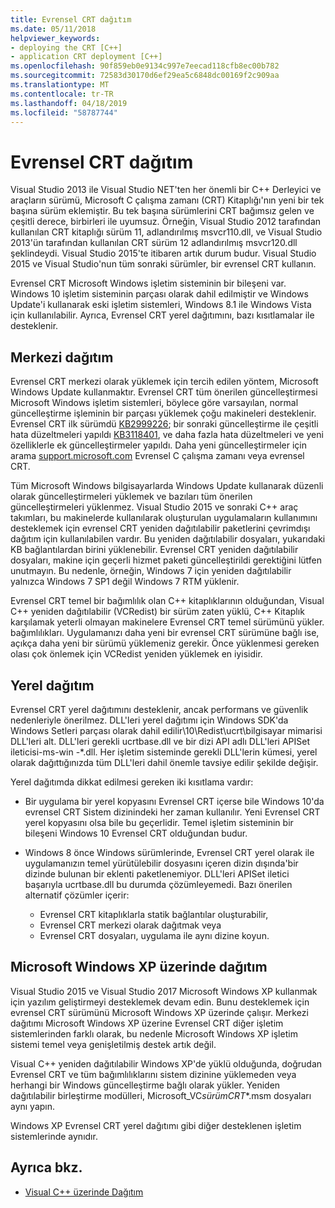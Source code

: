 ```yaml
---
title: Evrensel CRT dağıtım
ms.date: 05/11/2018
helpviewer_keywords:
- deploying the CRT [C++]
- application CRT deployment [C++]
ms.openlocfilehash: 90f859eb0e9134c997e7eecad118cfb8ec00b782
ms.sourcegitcommit: 72583d30170d6ef29ea5c6848dc00169f2c909aa
ms.translationtype: MT
ms.contentlocale: tr-TR
ms.lasthandoff: 04/18/2019
ms.locfileid: "58787744"
---
```

# <a name="universal-crt-deployment"></a>Evrensel CRT dağıtım

Visual Studio 2013 ile Visual Studio NET'ten her önemli bir C++ Derleyici ve araçların sürümü, Microsoft C çalışma zamanı (CRT) Kitaplığı'nın yeni bir tek başına sürüm eklemiştir. Bu tek başına sürümlerini CRT bağımsız gelen ve çeşitli derece, birbirleri ile uyumsuz. Örneğin, Visual Studio 2012 tarafından kullanılan CRT kitaplığı sürüm 11, adlandırılmış msvcr110.dll, ve Visual Studio 2013'ün tarafından kullanılan CRT sürüm 12 adlandırılmış msvcr120.dll şeklindeydi. Visual Studio 2015'te itibaren artık durum budur. Visual Studio 2015 ve Visual Studio'nun tüm sonraki sürümler, bir evrensel CRT kullanın.

Evrensel CRT Microsoft Windows işletim sisteminin bir bileşeni var. Windows 10 işletim sisteminin parçası olarak dahil edilmiştir ve Windows Update'i kullanarak eski işletim sistemleri, Windows 8.1 ile Windows Vista için kullanılabilir. Ayrıca, Evrensel CRT yerel dağıtımını, bazı kısıtlamalar ile desteklenir.

## <a name="central-deployment"></a>Merkezi dağıtım

Evrensel CRT merkezi olarak yüklemek için tercih edilen yöntem, Microsoft Windows Update kullanmaktır. Evrensel CRT tüm önerilen güncelleştirmesi Microsoft Windows işletim sistemleri, böylece göre varsayılan, normal güncelleştirme işleminin bir parçası yüklemek çoğu makineleri desteklenir. Evrensel CRT ilk sürümdü [KB2999226](https://support.microsoft.com/kb/2999226); bir sonraki güncelleştirme ile çeşitli hata düzeltmeleri yapıldı [KB3118401](https://support.microsoft.com/kb/3118401), ve daha fazla hata düzeltmeleri ve yeni özelliklerle ek güncelleştirmeler yapıldı. Daha yeni güncelleştirmeler için arama [support.microsoft.com](https://support.microsoft.com) Evrensel C çalışma zamanı veya evrensel CRT.

Tüm Microsoft Windows bilgisayarlarda Windows Update kullanarak düzenli olarak güncelleştirmeleri yüklemek ve bazıları tüm önerilen güncelleştirmeleri yüklenmez. Visual Studio 2015 ve sonraki C++ araç takımları, bu makinelerde kullanılarak oluşturulan uygulamaların kullanımını desteklemek için evrensel CRT yeniden dağıtılabilir paketlerini çevrimdışı dağıtım için kullanılabilen vardır. Bu yeniden dağıtılabilir dosyaları, yukarıdaki KB bağlantılardan birini yüklenebilir. Evrensel CRT yeniden dağıtılabilir dosyaları, makine için geçerli hizmet paketi güncelleştirildi gerektiğini lütfen unutmayın. Bu nedenle, örneğin, Windows 7 için yeniden dağıtılabilir yalnızca Windows 7 SP1 değil Windows 7 RTM yüklenir.

Evrensel CRT temel bir bağımlılık olan C++ kitaplıklarının olduğundan, Visual C++ yeniden dağıtılabilir (VCRedist) bir sürüm zaten yüklü, C++ Kitaplık karşılamak yeterli olmayan makinelere Evrensel CRT temel sürümünü yükler. bağımlılıkları. Uygulamanızı daha yeni bir evrensel CRT sürümüne bağlı ise, açıkça daha yeni bir sürümü yüklemeniz gerekir. Önce yüklenmesi gereken olası çok önlemek için VCRedist yeniden yüklemek en iyisidir.

## <a name="local-deployment"></a>Yerel dağıtım

Evrensel CRT yerel dağıtımını desteklenir, ancak performans ve güvenlik nedenleriyle önerilmez.  DLL'leri yerel dağıtımı için Windows SDK'da Windows Setleri parçası olarak dahil edilir\\10\\Redist\\ucrt\\bilgisayar mimarisi DLL'leri alt. DLL'leri gerekli ucrtbase.dll ve bir dizi API adlı DLL'leri APISet ileticisi-ms-win -\*.dll. Her işletim sisteminde gerekli DLL'lerin kümesi, yerel olarak dağıttığınızda tüm DLL'leri dahil önemle tavsiye edilir şekilde değişir.

Yerel dağıtımda dikkat edilmesi gereken iki kısıtlama vardır:

- Bir uygulama bir yerel kopyasını Evrensel CRT içerse bile Windows 10'da evrensel CRT Sistem dizinindeki her zaman kullanılır. Yeni Evrensel CRT yerel kopyasını olsa bile bu geçerlidir. Temel işletim sisteminin bir bileşeni Windows 10 Evrensel CRT olduğundan budur.

- Windows 8 önce Windows sürümlerinde, Evrensel CRT yerel olarak ile uygulamanızın temel yürütülebilir dosyasını içeren dizin dışında'bir dizinde bulunan bir eklenti paketlenemiyor. DLL'leri APISet iletici başarıyla ucrtbase.dll bu durumda çözümleyemedi. Bazı önerilen alternatif çözümler içerir:

  - Evrensel CRT kitaplıklarla statik bağlantılar oluşturabilir,
  - Evrensel CRT merkezi olarak dağıtmak veya
  - Evrensel CRT dosyaları, uygulama ile aynı dizine koyun.

## <a name="deployment-on-microsoft-windows-xp"></a>Microsoft Windows XP üzerinde dağıtım

Visual Studio 2015 ve Visual Studio 2017 Microsoft Windows XP kullanmak için yazılım geliştirmeyi desteklemek devam edin. Bunu desteklemek için evrensel CRT sürümünü Microsoft Windows XP üzerinde çalışır. Merkezi dağıtımı Microsoft Windows XP üzerine Evrensel CRT diğer işletim sistemlerinden farklı olarak, bu nedenle Microsoft Windows XP işletim sistemi temel veya genişletilmiş destek artık değil.

Visual C++ yeniden dağıtılabilir Windows XP'de yüklü olduğunda, doğrudan Evrensel CRT ve tüm bağımlılıklarını sistem dizinine yüklemeden veya herhangi bir Windows güncelleştirme bağlı olarak yükler. Yeniden dağıtılabilir birleştirme modülleri, Microsoft_VC*sürüm*_CRT_\*.msm dosyaları aynı yapın.

Windows XP Evrensel CRT yerel dağıtımı gibi diğer desteklenen işletim sistemlerinde aynıdır.

## <a name="see-also"></a>Ayrıca bkz.

- [Visual C++ üzerinde Dağıtım](deployment-in-visual-cpp.md)

